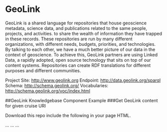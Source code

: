 # GeoLink

GeoLink is a shared language for repositories that house geoscience metadata, science data, and publications related to the same people, projects, and activities. to share the wealth of information they have trapped in these records.
These repositories are run by many different organizations, with different needs, budgets, priorities, and technologies.  
By talking to each other, we have a much better picture of our data in the context of geoscience. To achieve this, GeoLink partners are using Linked Data, a rapidly adopted, open source technology that sits on top of our content systems. Repositories can create RDF translations for different purposes and different communities. 

Project Site: http://www.geolink.org
Endpoint: http://data.geolink.org/sparql
Schema: http://schema.geolink.org/
Vocabularies: http://schema.geolink.org/voc/index.html

##GeoLink Knowledgebase Component Example
###Get GeoLink content for given cruise URI

Download this repo include the following in your page HTML.

<head>
...
  <script src="https://ajax.googleapis.com/ajax/libs/jquery/1.11.3/jquery.min.js" crossorigin="anonymous"></script>
  <script src="http://glcomponents.tech/components/glperson-element/bower_components/webcomponentsjs/webcomponents-lite.js"></script>
  <link rel="import" href="components/gldeployment.html" />
...
</head>

<body>
...
  <gldeployment-element params='{"host": "GeoLink", "hosturl":"http://geolink.org", "url": "http://lod.bco-dmo.org/geolink/id/deployment/616332", "label": "AT11-07"}’/>
...
</body>

As indicated the first three lines appear in <head> and the last line appears in <body> where you want the GeoLink content to appear. The URL should be the URI of the cruise that you want to retrieve. 

More about GLComponents: http://glcomponents.tech/

Other Exameples:
http://opencoredata.org/doc/resource/people/v1/078d82ba-21df-11e6-8725-c8bcc89d1645
http://www.bco-dmo.org/deployment/616332?geolink=ecah2016
